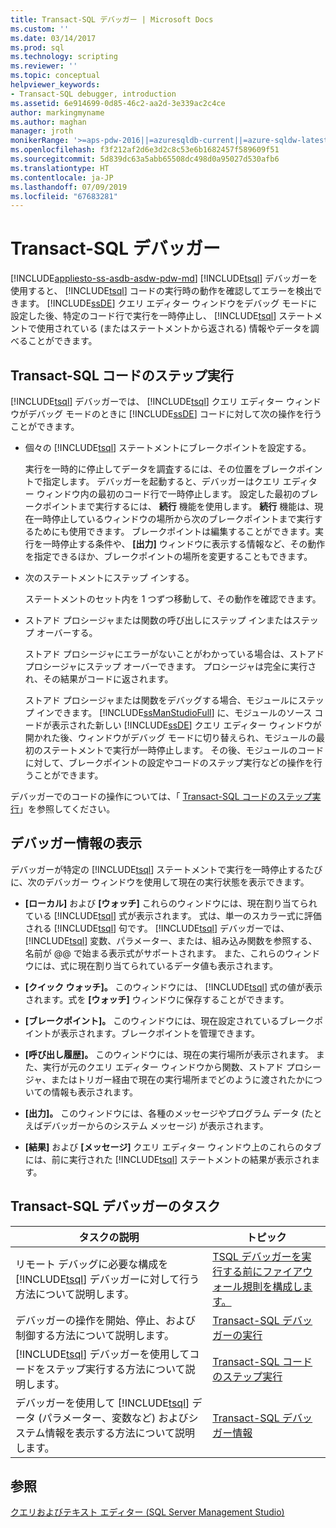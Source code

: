 ```yaml
---
title: Transact-SQL デバッガー | Microsoft Docs
ms.custom: ''
ms.date: 03/14/2017
ms.prod: sql
ms.technology: scripting
ms.reviewer: ''
ms.topic: conceptual
helpviewer_keywords:
- Transact-SQL debugger, introduction
ms.assetid: 6e914699-0d85-46c2-aa2d-3e339ac2c4ce
author: markingmyname
ms.author: maghan
manager: jroth
monikerRange: '>=aps-pdw-2016||=azuresqldb-current||=azure-sqldw-latest||>=sql-server-2016||=sqlallproducts-allversions||>=sql-server-linux-2017||=azuresqldb-mi-current'
ms.openlocfilehash: f3f212af2d6e3d2c8c53e6b1682457f589609f51
ms.sourcegitcommit: 5d839dc63a5abb65508dc498d0a95027d530afb6
ms.translationtype: HT
ms.contentlocale: ja-JP
ms.lasthandoff: 07/09/2019
ms.locfileid: "67683281"
---
```

# <a name="transact-sql-debugger"></a>Transact-SQL デバッガー
[!INCLUDE[appliesto-ss-asdb-asdw-pdw-md](../../includes/appliesto-ss-asdb-asdw-pdw-md.md)]
  [!INCLUDE[tsql](../../includes/tsql-md.md)] デバッガーを使用すると、 [!INCLUDE[tsql](../../includes/tsql-md.md)] コードの実行時の動作を確認してエラーを検出できます。 [!INCLUDE[ssDE](../../includes/ssde-md.md)] クエリ エディター ウィンドウをデバッグ モードに設定した後、特定のコード行で実行を一時停止し、 [!INCLUDE[tsql](../../includes/tsql-md.md)] ステートメントで使用されている (またはステートメントから返される) 情報やデータを調べることができます。  
  
## <a name="stepping-through-transact-sql-code"></a>Transact-SQL コードのステップ実行  
 [!INCLUDE[tsql](../../includes/tsql-md.md)] デバッガーでは、 [!INCLUDE[tsql](../../includes/tsql-md.md)] クエリ エディター ウィンドウがデバッグ モードのときに [!INCLUDE[ssDE](../../includes/ssde-md.md)] コードに対して次の操作を行うことができます。  
  
-   個々の [!INCLUDE[tsql](../../includes/tsql-md.md)] ステートメントにブレークポイントを設定する。  
  
     実行を一時的に停止してデータを調査するには、その位置をブレークポイントで指定します。 デバッガーを起動すると、デバッガーはクエリ エディター ウィンドウ内の最初のコード行で一時停止します。 設定した最初のブレークポイントまで実行するには、 **続行** 機能を使用します。 **続行** 機能は、現在一時停止しているウィンドウの場所から次のブレークポイントまで実行するためにも使用できます。 ブレークポイントは編集することができます。実行を一時停止する条件や、 **[出力]** ウィンドウに表示する情報など、その動作を指定できるほか、ブレークポイントの場所を変更することもできます。  
  
-   次のステートメントにステップ インする。  
  
     ステートメントのセット内を 1 つずつ移動して、その動作を確認できます。  
  
-   ストアド プロシージャまたは関数の呼び出しにステップ インまたはステップ オーバーする。  
  
     ストアド プロシージャにエラーがないことがわかっている場合は、ストアド プロシージャにステップ オーバーできます。 プロシージャは完全に実行され、その結果がコードに返されます。  
  
     ストアド プロシージャまたは関数をデバッグする場合、モジュールにステップ インできます。 [!INCLUDE[ssManStudioFull](../../includes/ssmanstudiofull-md.md)] に、モジュールのソース コードが表示された新しい [!INCLUDE[ssDE](../../includes/ssde-md.md)] クエリ エディター ウィンドウが開かれた後、ウィンドウがデバッグ モードに切り替えられ、モジュールの最初のステートメントで実行が一時停止します。 その後、モジュールのコードに対して、ブレークポイントの設定やコードのステップ実行などの操作を行うことができます。  
  
 デバッガーでのコードの操作については、「 [Transact-SQL コードのステップ実行](../../relational-databases/scripting/step-through-transact-sql-code.md)」を参照してください。  
  
## <a name="viewing-debugger-information"></a>デバッガー情報の表示  
 デバッガーが特定の [!INCLUDE[tsql](../../includes/tsql-md.md)] ステートメントで実行を一時停止するたびに、次のデバッガー ウィンドウを使用して現在の実行状態を表示できます。  
  
-   **[ローカル]** および **[ウォッチ]** これらのウィンドウには、現在割り当てられている [!INCLUDE[tsql](../../includes/tsql-md.md)] 式が表示されます。 式は、単一のスカラー式に評価される [!INCLUDE[tsql](../../includes/tsql-md.md)] 句です。 [!INCLUDE[tsql](../../includes/tsql-md.md)] デバッガーでは、[!INCLUDE[tsql](../../includes/tsql-md.md)] 変数、パラメーター、または、組み込み関数を参照する、名前が @@ で始まる表示式がサポートされます。 また、これらのウィンドウには、式に現在割り当てられているデータ値も表示されます。  
  
-   **[クイック ウォッチ]。** このウィンドウには、 [!INCLUDE[tsql](../../includes/tsql-md.md)] 式の値が表示されます。式を **[ウォッチ]** ウィンドウに保存することができます。  
  
-   **[ブレークポイント]。** このウィンドウには、現在設定されているブレークポイントが表示されます。ブレークポイントを管理できます。  
  
-   **[呼び出し履歴]。** このウィンドウには、現在の実行場所が表示されます。 また、実行が元のクエリ エディター ウィンドウから関数、ストアド プロシージャ、またはトリガー経由で現在の実行場所までどのように渡されたかについての情報も表示されます。  
  
-   **[出力]。** このウィンドウには、各種のメッセージやプログラム データ (たとえばデバッガーからのシステム メッセージ) が表示されます。  
  
-   **[結果]** および **[メッセージ]** クエリ エディター ウィンドウ上のこれらのタブには、前に実行された [!INCLUDE[tsql](../../includes/tsql-md.md)] ステートメントの結果が表示されます。  
  
## <a name="transact-sql-debugger-tasks"></a>Transact-SQL デバッガーのタスク  
  
|タスクの説明|トピック|  
|----------------------|-----------|  
|リモート デバッグに必要な構成を [!INCLUDE[tsql](../../includes/tsql-md.md)] デバッガーに対して行う方法について説明します。|[TSQL デバッガーを実行する前にファイアウォール規則を構成します。](../../relational-databases/scripting/configure-firewall-rules-before-running-the-tsql-debugger.md)|  
|デバッガーの操作を開始、停止、および制御する方法について説明します。|[Transact-SQL デバッガーの実行](../../relational-databases/scripting/run-the-transact-sql-debugger.md)|  
|[!INCLUDE[tsql](../../includes/tsql-md.md)] デバッガーを使用してコードをステップ実行する方法について説明します。|[Transact-SQL コードのステップ実行](../../relational-databases/scripting/step-through-transact-sql-code.md)|  
|デバッガーを使用して [!INCLUDE[tsql](../../includes/tsql-md.md)] データ (パラメーター、変数など) およびシステム情報を表示する方法について説明します。|[Transact-SQL デバッガー情報](../../relational-databases/scripting/transact-sql-debugger-information.md)|  
  
## <a name="see-also"></a>参照  
 [クエリおよびテキスト エディター &#40;SQL Server Management Studio&#41;](../../relational-databases/scripting/query-and-text-editors-sql-server-management-studio.md)  
  
  
